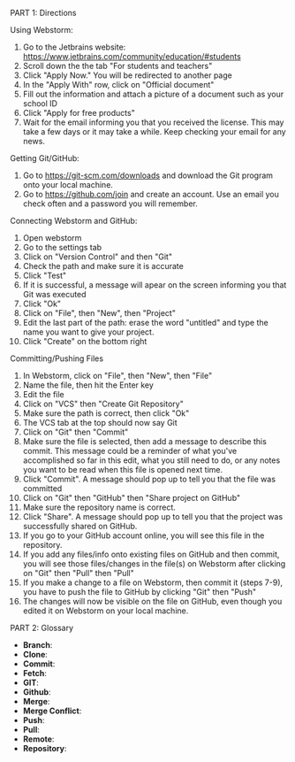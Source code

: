 PART 1: Directions 

Using Webstorm:
  1. Go to the Jetbrains website: https://www.jetbrains.com/community/education/#students
  2. Scroll down the the tab "For students and teachers"
  3. Click "Apply Now." You will be redirected to another page
  4. In the "Apply With" row, click on "Official document"
  5. Fill out the information and attach a picture of a document such as your school ID
  6. Click "Apply for free products" 
  7. Wait for the email informing you that you received the license. This may take a few days or it may take a while. Keep checking your email for any news.

Getting Git/GitHub:
  1. Go to https://git-scm.com/downloads and download the Git program onto your local machine.
  2. Go to https://github.com/join and create an account. Use an email you check often and a password you will remember.


Connecting Webstorm and GitHub:
  1. Open webstorm
  2. Go to the settings tab
  3. Click on "Version Control" and then "Git"
  4. Check the path and make sure it is accurate 
  5. Click "Test"
  6. If it is successful, a message will apear on the screen informing you that Git was executed 
  7. Click "Ok"
  8. Click on "File", then "New", then "Project"
  9. Edit the last part of the path: erase the word "untitled" and type the name you want to give your project.
  10. Click "Create" on the bottom right 

Committing/Pushing Files 
  1. In Webstorm, click on "File", then "New", then "File"
  2. Name the file, then hit the Enter key 
  3. Edit the file 
  4. Click on "VCS" then "Create Git Repository"
  5. Make sure the path is correct, then click "Ok"
  6. The VCS tab at the top should now say Git 
  7. Click on "Git" then "Commit"
  8. Make sure the file is selected, then add a message to describe this commit. This message could be a reminder of what you've accomplished so far in this edit, what you still need to do, or any notes you want to be read when this file is opened next time. 
  9. Click "Commit". A message should pop up to tell you that the file was committed
  10. Click on "Git" then "GitHub" then "Share project on GitHub"
  11. Make sure the repository name is correct.
  12. Click "Share". A message should pop up to tell you that the project was successfully shared on GitHub.
  13. If you go to your GitHub account online, you will see this file in the repository.
  14. If you add any files/info onto existing files on GitHub and then commit, you will see those files/changes in the file(s) on Webstorm after clicking on "Git" then "Pull" then "Pull"
  15. If you make a change to a file on Webstorm, then commit it (steps 7-9), you have to push the file to GitHub by clicking "Git" then "Push"
  16. The changes will now be visible on the file on GitHub, even though you edited it on Webstorm on your local machine.


PART 2: Glossary
  - **Branch**: 
  - **Clone**:
  - **Commit**:
  - **Fetch**:
  - **GIT**:
  - **Github**:
  - **Merge**:
  - **Merge Conflict**:
  - **Push**:
  - **Pull**:
  - **Remote**:
  - **Repository**:
